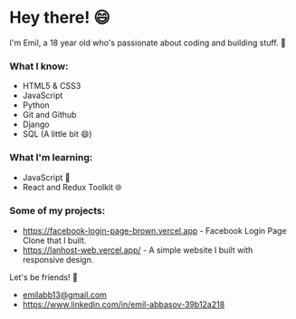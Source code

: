 # Hey there! 😄

I'm Emil, a 18 year old who's passionate about coding and building stuff. 🚀

### What I know:
* HTML5 & CSS3
* JavaScript
* Python
* Git and Github
* Django
* SQL (A little bit 😄)

### What I'm learning:
* JavaScript 🚀
* React and Redux Toolkit 🌐

### Some of my projects:
* https://facebook-login-page-brown.vercel.app - Facebook Login Page Clone that I built. 
* https://lanhost-web.vercel.app/ - A simple website I built with responsive design.

Let's be friends! 🤝
* emilabb13@gmail.com
* https://www.linkedin.com/in/emil-abbasov-39b12a218
